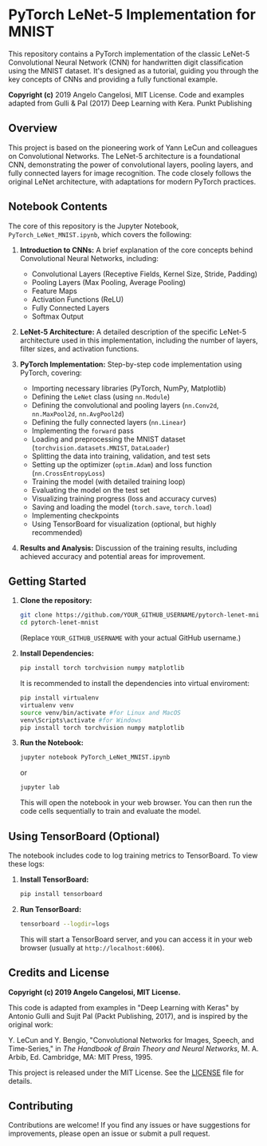 # PyTorch LeNet-5 Implementation for MNIST

This repository contains a PyTorch implementation of the classic LeNet-5 Convolutional Neural Network (CNN) for handwritten digit classification using the MNIST dataset.  It's designed as a tutorial, guiding you through the key concepts of CNNs and providing a fully functional example.

**Copyright (c)** 2019 Angelo Cangelosi, MIT License. Code and examples adapted from Gulli & Pal (2017) Deep Learning with Kera. Punkt Publishing

## Overview

This project is based on the pioneering work of Yann LeCun and colleagues on Convolutional Networks.  The LeNet-5 architecture is a foundational CNN, demonstrating the power of convolutional layers, pooling layers, and fully connected layers for image recognition.  The code closely follows the original LeNet architecture, with adaptations for modern PyTorch practices.

## Notebook Contents

The core of this repository is the Jupyter Notebook, `PyTorch_LeNet_MNIST.ipynb`, which covers the following:

1.  **Introduction to CNNs:** A brief explanation of the core concepts behind Convolutional Neural Networks, including:
    *   Convolutional Layers (Receptive Fields, Kernel Size, Stride, Padding)
    *   Pooling Layers (Max Pooling, Average Pooling)
    *   Feature Maps
    *   Activation Functions (ReLU)
    *   Fully Connected Layers
    *   Softmax Output

2.  **LeNet-5 Architecture:** A detailed description of the specific LeNet-5 architecture used in this implementation, including the number of layers, filter sizes, and activation functions.

3.  **PyTorch Implementation:** Step-by-step code implementation using PyTorch, covering:
    *   Importing necessary libraries (PyTorch, NumPy, Matplotlib)
    *   Defining the `LeNet` class (using `nn.Module`)
    *   Defining the convolutional and pooling layers (`nn.Conv2d`, `nn.MaxPool2d`, `nn.AvgPool2d`)
    *   Defining the fully connected layers (`nn.Linear`)
    *   Implementing the `forward` pass
    *   Loading and preprocessing the MNIST dataset (`torchvision.datasets.MNIST`, `DataLoader`)
    *   Splitting the data into training, validation, and test sets
    *   Setting up the optimizer (`optim.Adam`) and loss function (`nn.CrossEntropyLoss`)
    *   Training the model (with detailed training loop)
    *   Evaluating the model on the test set
    *   Visualizing training progress (loss and accuracy curves)
    *   Saving and loading the model (`torch.save`, `torch.load`)
    *   Implementing checkpoints
    *   Using TensorBoard for visualization (optional, but highly recommended)

4.  **Results and Analysis:**  Discussion of the training results, including achieved accuracy and potential areas for improvement.

## Getting Started

1.  **Clone the repository:**

    ```bash
    git clone https://github.com/YOUR_GITHUB_USERNAME/pytorch-lenet-mnist.git
    cd pytorch-lenet-mnist
    ```
    (Replace `YOUR_GITHUB_USERNAME` with your actual GitHub username.)

2.  **Install Dependencies:**

    ```bash
    pip install torch torchvision numpy matplotlib
    ```
    It is recommended to install the dependencies into virtual enviroment:
    ```bash
    pip install virtualenv
    virtualenv venv
    source venv/bin/activate #for Linux and MacOS
    venv\Scripts\activate #for Windows
    pip install torch torchvision numpy matplotlib
    ```
3.  **Run the Notebook:**

    ```bash
    jupyter notebook PyTorch_LeNet_MNIST.ipynb
    ```
    or
    ```bash
    jupyter lab
    ```
    This will open the notebook in your web browser.  You can then run the code cells sequentially to train and evaluate the model.

## Using TensorBoard (Optional)

The notebook includes code to log training metrics to TensorBoard. To view these logs:

1.  **Install TensorBoard:**

    ```bash
    pip install tensorboard
    ```

2.  **Run TensorBoard:**

    ```bash
    tensorboard --logdir=logs
    ```

    This will start a TensorBoard server, and you can access it in your web browser (usually at `http://localhost:6006`).

## Credits and License

**Copyright (c) 2019 Angelo Cangelosi, MIT License.**

This code is adapted from examples in "Deep Learning with Keras" by Antonio Gulli and Sujit Pal (Packt Publishing, 2017), and is inspired by the original work:

Y. LeCun and Y. Bengio, "Convolutional Networks for Images, Speech, and Time-Series," in *The Handbook of Brain Theory and Neural Networks*, M. A. Arbib, Ed. Cambridge, MA: MIT Press, 1995.

This project is released under the MIT License. See the [LICENSE](LICENSE) file for details.

## Contributing

Contributions are welcome!  If you find any issues or have suggestions for improvements, please open an issue or submit a pull request.
